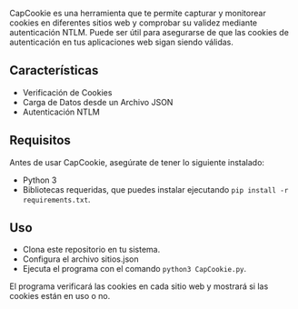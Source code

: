 CapCookie es una herramienta que te permite capturar y monitorear cookies en diferentes sitios web y comprobar su validez mediante autenticación NTLM. Puede ser útil para asegurarse de que las cookies de autenticación en tus aplicaciones web sigan siendo válidas.

## Características

- Verificación de Cookies
- Carga de Datos desde un Archivo JSON
- Autenticación NTLM


## Requisitos

Antes de usar CapCookie, asegúrate de tener lo siguiente instalado:

- Python 3
- Bibliotecas requeridas, que puedes instalar ejecutando `pip install -r requirements.txt`.

## Uso

- Clona este repositorio en tu sistema.
- Configura el archivo sitios.json 
- Ejecuta el programa con el comando `python3 CapCookie.py`.



El programa verificará las cookies en cada sitio web y mostrará si las cookies están en uso o no.
